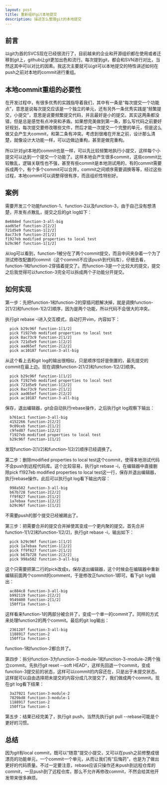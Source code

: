 ```yaml
---
layout: post
title: 重新组织git本地提交
description: 描述怎么整理git的本地提交
---
```


## 前言 ##

以git为首的SVCS现在已经很流行了，目前越来的企业和开源组织都在使用或者迁移到git上，github让git更加出色和流行。每次提到git，都会和SVN进行对比，当然这其中可以对比的因素。我这次主要就可以git可以本地提交的特性讲述如何在push之前对本地的commit进行重组。

## 本地commit重组的必要性 ##

在开发过程中，有很多优秀的实践指导着我们，其中有一条是“每次提交一个功能点”，意思是说每次提交应该是一个独立的单元，还有另外一条优秀实践是“频繁提交，小提交”，意思是说要频繁提交代码，并且最好是小的提交。其实这两条都没错，但是总是感觉有点冲突和矛盾。如果想完美做到第一条，那么写代码之前要好好规划，每次提交要修改哪些文件，然后才能一次提交一个完整的单元，但是这么做又会产生大commit，和第二条有冲突。考虑到很难在开发之前，设计那么清楚，就像设计大功能一样，可以边做边重构，甚至是做完重构。

所以针对git本地的commit也是一样，可以先比较频繁地执行小提交，这样每个小提交可以达到一个提交一个功能了。这样本地会产生很多commit，这些commit比较散乱，逻辑关联性也不强，甚至有些commit是本地测试用的，有的commit需要拆成两个，有个多个commit可以合并，commit之间顺序需要调换等等，经过这些过程，本地commit可以调整得很有序，而且组织性特别好。

## 案例 ##

需要开发三个功能function-1、function-2以及function-3，由于自己没有想清楚，开发有点散乱，提交之后的git log如下：

    8e68ded function-3-all-big
    aad65ef function-2[2/2]
    721d5e9 function-1[2/2]
    8ac73c9 function-2[1/2]
    f1927eb modified properties to local test
    b29c96f function-1[1/2]
从log可以看到，function-1被分在了两个commit提交，而且中间夹杂着一个为了测试修改配置的commit（这个commit不应该push到代码库），仔细去看，function-1和function-2穿插着提交了。而function-3是一个比较大的提交，提交之后我觉得可以function-3完全可以拆成两个子功能分开提交。

## 如何实现 ##

第一步：先把function-1和function-2的穿插问题解决掉，就是调换function-2[1/2]和function-1[2/2]顺序，因为是两个功能，所以代码不会很大的冲突。

执行git rebase -i进入交互模式，自动打开vim，内容如下：

      pick b29c96f function-1[1/2]
      pick f1927eb modified properties to local test
      pick 8ac73c9 function-2[1/2]
      pick 721d5e9 function-1[2/2]
      pick aad65ef function-2[2/2]
      pick ac10187 function-3-all-big
从这个看上去和git log的输出很相似，只是顺序恰好是倒置的，最先提交的commit在最上边。现在调换function-2[1/2]和function-1[2/2]顺序。

      pick b29c96f function-1[1/2]
      pick f1927eb modified properties to local test
      pick 721d5e9 function-1[2/2]
      pick 8ac73c9 function-2[1/2]
      pick aad65ef function-2[2/2]
      pick ac10187 function-3-all-big
保存，退出编辑器，git会自动执行rebase操作，之后执行git log观察下输出：
      
      b761ac1 function-3-all-big
      4152266 function-2[2/2]
      9c09ceb function-2[1/2]
      c9fed87 function-1[2/2]
      f1927eb modified properties to local test
      b29c96f function-1[1/2]
发现function-2[1/2]和function-1[2/2]顺序已经调换了。

第二步：删除modified properties to local test这个commit，使得本地测试代码不会push到远程代码库。这个比较容易，执行git rebase -i，在编辑器中直接删除pick f1927eb modified properties to local test这一行，保存并退出编辑器，执行rebase操作。此后可以执行git log看下输出内容：

      998a582 function-3-all-big
      b67b728 function-2[2/2]
      ff9f827 function-2[1/2]
      1a7ebaa function-1[2/2]
      b29c96f function-1[1/2]
不需要push的那个提交已经被踢出了。

第三步：把需要合并的提交合并掉使其变成一个更内聚的提交。首先合并function-1[1/2]和function-1[2/2]，执行git rebase -i，输出如下：

      pick b29c96f function-1[1/2]
      pick 1a7ebaa function-1[2/2]
      pick ff9f827 function-2[1/2]
      pick b67b728 function-2[2/2]
      pick 998a582 function-3-all-big
这个只需要把第二行的pick改成s，保存退出编辑器，这个时候会在编辑器中重新编辑前面两个commit的comment，于是修改正function-1即可。看下git log输出：

      ac884c8 function-3-all-big
      b992119 function-2[2/2]
      9549400 function-2[1/2]
      150ff1a function-1
这样看来function-1的两部分被合并了，变成一个单一的commit了。同样的方式来处理function2的两个commit。最后的git log输出：

      236128f function-3-all-big
      1188917 function-2
      150ff1a function-1
function-1和function-2都合并了。

第四步：拆分function-3为function-3-module-1和function-3-module-2两个独立commit。先执行git reset --soft HEAD^，这样先回退一个commit，变成function-3提交前的状态，这样可以commit的内容还在，只是出于未提交状态。这样就可以自由选择把未提交的内容分成几次提交了，我们做成两个commit。现在git log看下结果：

      3a27021 function-3-module-2
      7829bd8 function-3-module-1
      1188917 function-2
      150ff1a function-1

第五步：结果已经完美了，执行git push，当然先执行git pull --rebase可能是个更好的习惯。

## 总结 ##

因为git有local commit，既可以“随意”提交小提交，又可以在push之前修整成很漂亮的功能单元，一个commit一个单元，从而让我们有“后悔药”，也是为了做出更好的代码质量。不过一定要注意，rebase应该只操作还未push到远程仓库的commit，一旦push到了远程仓库，那么不允许再修改commit，不然会给其他开发带来很多麻烦。
